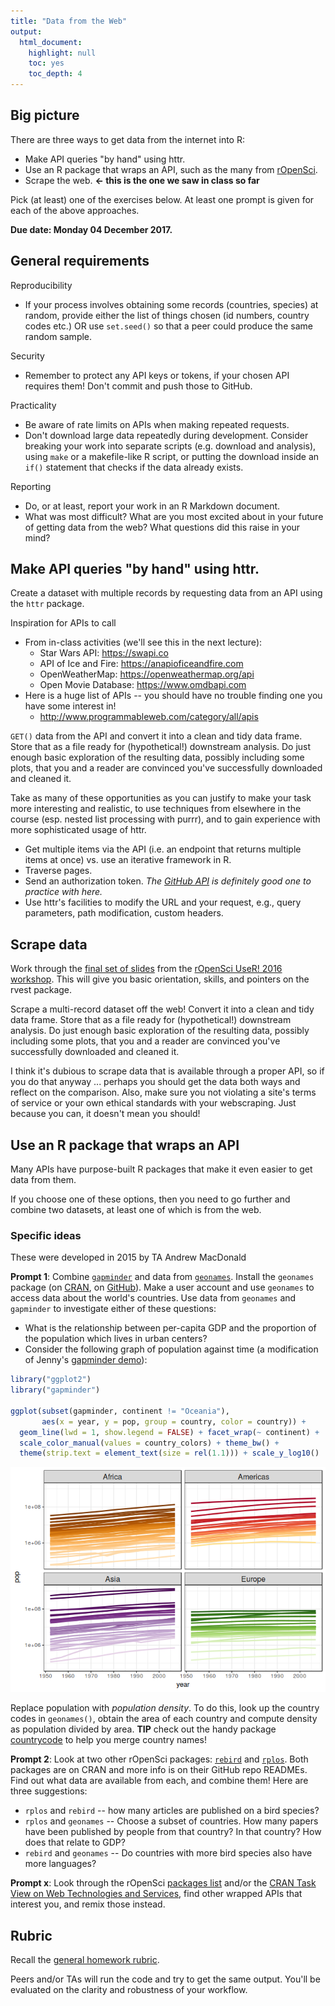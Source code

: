 ```yaml
---
title: "Data from the Web"
output:
  html_document:
    highlight: null
    toc: yes
    toc_depth: 4
---
```


## Big picture

There are three ways to get data from the internet into R:

  * Make API queries "by hand" using httr.
  * Use an R package that wraps an API, such as the many from [rOpenSci](https://ropensci.org). 
  * Scrape the web. **<- this is the one we saw in class so far**

Pick (at least) one of the exercises below. At least one prompt is given for each of the above approaches.

**Due date: Monday 04 December 2017.**

## General requirements

Reproducibility

  * If your process involves obtaining some records (countries, species) at random, provide either the list of things chosen (id numbers, country codes etc.) OR use `set.seed()` so that a peer could produce the same random sample.

Security

  * Remember to protect any API keys or tokens, if your chosen API requires them! Don't commit and push those to GitHub.

Practicality

  * Be aware of rate limits on APIs when making repeated requests.
  * Don't download large data repeatedly during development. Consider breaking your work into separate scripts (e.g. download and analysis), using `make` or a makefile-like R script, or putting the download inside an `if()` statement that checks if the data already exists.

Reporting

  * Do, or at least, report your work in an R Markdown document.
  * What was most difficult? What are you most excited about in your future of getting data from the web? What questions did this raise in your mind?

## Make API queries "by hand" using httr.

Create a dataset with multiple records by requesting data from an API using the `httr` package.

Inspiration for APIs to call

  * From in-class activities (we'll see this in the next lecture):
    - Star Wars API: <https://swapi.co>
    - API of Ice and Fire: <https://anapioficeandfire.com>
    - OpenWeatherMap: <https://openweathermap.org/api>
    - Open Movie Database: <https://www.omdbapi.com>
  * Here is a huge list of APIs -- you should have no trouble finding one you have some interest in!
    - <http://www.programmableweb.com/category/all/apis>

`GET()` data from the API and convert it into a clean and tidy data frame. Store that as a file ready for (hypothetical!) downstream analysis. Do just enough basic exploration of the resulting data, possibly including some plots, that you and a reader are convinced you've successfully downloaded and cleaned it.

Take as many of these opportunities as you can justify to make your task more interesting and realistic,  to use techniques from elsewhere in the course (esp. nested list processing with purrr), and to gain experience with more sophisticated usage of httr.

  * Get multiple items via the API (i.e. an endpoint that returns multiple items at once) vs. use an iterative framework in R.
  * Traverse pages.
  * Send an authorization token. *The [GitHub API](https://developer.github.com/v3/) is definitely good one to practice with here.*
  * Use httr's facilities to modify the URL and your request, e.g., query parameters, path modification, custom headers.
  
## Scrape data

Work through the [final set of slides](https://github.com/ropensci/user2016-tutorial/blob/master/03-scraping-data-without-an-api.pdf) from the [rOpenSci UseR! 2016 workshop](https://github.com/ropensci/user2016-tutorial#readme). This will give you basic orientation, skills, and pointers on the rvest package.

Scrape a multi-record dataset off the web! Convert it into a clean and tidy data frame. Store that as a file ready for (hypothetical!) downstream analysis. Do just enough basic exploration of the resulting data, possibly including some plots, that you and a reader are convinced you've successfully downloaded and cleaned it.

I think it's dubious to scrape data that is available through a proper API, so if you do that anyway ... perhaps you should get the data both ways and reflect on the comparison. Also, make sure you not violating a site's terms of service or your own ethical standards with your webscraping. Just because you can, it doesn't mean you should!

## Use an R package that wraps an API

Many APIs have purpose-built R packages that make it even easier to get data from them.

If you choose one of these options, then you need to go further and combine two datasets, at least one of which is from the web.

### Specific ideas

These were developed in 2015 by TA Andrew MacDonald

**Prompt 1**: Combine [`gapminder`](https://github.com/jennybc/gapminder) and data from [`geonames`](http://www.geonames.org/). Install the `geonames` package (on [CRAN](https://cran.r-project.org/web/packages/geonames/index.html), on [GitHub](https://github.com/ropensci/geonames)). Make a user account and use `geonames` to access data about the world's countries. Use data from `geonames` and `gapminder` to investigate either of these questions:

  * What is the relationship between per-capita GDP and the proportion of the population which lives in urban centers?
  * Consider the following graph of population against time (a modification of Jenny's [gapminder demo](https://github.com/jennybc/gapminder)):
    

```r
library("ggplot2")
library("gapminder")

ggplot(subset(gapminder, continent != "Oceania"),
       aes(x = year, y = pop, group = country, color = country)) +
  geom_line(lwd = 1, show.legend = FALSE) + facet_wrap(~ continent) +
  scale_color_manual(values = country_colors) + theme_bw() +
  theme(strip.text = element_text(size = rel(1.1))) + scale_y_log10()
```

![](hw10_data-from-web_files/figure-html/spaghetti-plot-pop-vs-year-1.png)<!-- -->

Replace population with *population density*. To do this, look up the country codes in `geonames()`, obtain the area of each country and compute density as population divided by area. **TIP** check out the handy package [countrycode](https://github.com/vincentarelbundock/countrycode) to help you merge country names!

**Prompt 2**: Look at two other rOpenSci packages: [`rebird`](https://github.com/ropensci/rebird) and [`rplos`](https://github.com/ropensci/rplos). Both packages are on CRAN and more info is on their GitHub repo READMEs. Find out what data are available from each, and combine them! Here are three suggestions:

  * `rplos` and `rebird` -- how many articles are published on a bird species? 
  * `rplos` and `geonames` -- Choose a subset of countries. How many papers have been published by people from that country? In that country? How does that relate to GDP?
  * `rebird` and `geonames` -- Do countries with more bird species also have more languages?

**Prompt x**: Look through the rOpenSci [packages list](http://ropensci.org/packages/) and/or the [CRAN Task View on Web Technologies and Services](https://cran.r-project.org/web/views/WebTechnologies.html), find other wrapped APIs that interest you, and remix those instead.

## Rubric

Recall the [general homework rubric](http://stat545-ubc.github.io/peer-review01_marking-rubric.html).

Peers and/or TAs will run the code and try to get the same output. You'll be evaluated on the clarity and robustness of your workflow.
